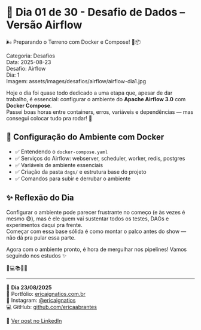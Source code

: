 # 🎯 Dia 01 de 30 - Desafio de Dados – Versão Airflow
🌬️ Preparando o Terreno com Docker e Compose! 🐳📦

Categoria: Desafios  
Data: 2025-08-23  
Desafio: Airflow  
Dia: 1  
Imagem: assets/images/desafios/airflow/airflow-dia1.jpg  

Hoje o dia foi quase todo dedicado a uma etapa que, apesar de dar trabalho, é essencial: configurar o ambiente do **Apache Airflow 3.0** com **Docker Compose**.  
Passei boas horas entre containers, erros, variáveis e dependências — mas consegui colocar tudo pra rodar! 🚀

## 🔧 Configuração do Ambiente com Docker
- ✅ Entendendo o `docker-compose.yaml`
- ✅ Serviços do Airflow: webserver, scheduler, worker, redis, postgres
- ✅ Variáveis de ambiente essenciais
- ✅ Criação da pasta `dags/` e estrutura base do projeto
- ✅ Comandos para subir e derrubar o ambiente

## ✨ Reflexão do Dia
Configurar o ambiente pode parecer frustrante no começo (e às vezes é mesmo 😅), mas é ele quem vai sustentar todos os testes, DAGs e experimentos daqui pra frente.  
Começar com essa base sólida é como montar o palco antes do show — não dá pra pular essa parte.

Agora com o ambiente pronto, é hora de mergulhar nos pipelines! Vamos seguindo nos estudos ✨

💫💻📚🌸🎯  

---

🦋 **Dia 23/08/2025**  
📌 Portfólio: [ericaignatios.com.br](https://ericaignatios.com.br)  
📸 Instagram: [@ericaignatios](https://instagram.com/ericaignatios)  
💻 GitHub: [github.com/ericaabrantes](https://github.com/ericaabrantes)  

🔗 [Ver post no LinkedIn](https://www.linkedin.com/posts/ericaabrantesignatios_30diasdedados-apacheairflow-engenhariadedados-_)
